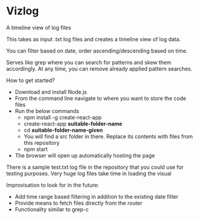 # Vizlog
A timeline view of log files

This takes as input .txt log files and creates a timeline view of log data.

You can filter based on date, order ascending/descending based on time. 

Serves like grep where you can search for patterns and skew them accordingly. At any time, you can remove already applied pattern searches.

How to get started?
- Download and install Node.js
- From the command line navigate to where you want to store the code files 
- Run the below commands
  - npm install -g create-react-app
  - create-react-app **suitable-folder-name**
  - cd **suitable-folder-name-given**
  - You will find a src folder in there. Replace its contents with files from this repository
  - npm start
- The browser will open up automatically hosting the page

There is a sample test.txt log file in the repository that you could use for testing purposes. Very huge log files take time in loading the visual

Improvisation to look for in the future:
- Add time range based filtering in addition to the existing date filter
- Provide means to fetch files directly from the router
- Functionality similar to grep-c
